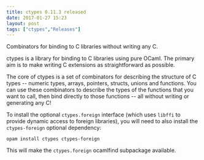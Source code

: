 ```yaml
---
title: ctypes 0.11.3 released
date: 2017-01-27 15:23
layout: post
tags: ["ctypes","Releases"]
---
```


Combinators for binding to C libraries without writing any C.


ctypes is a library for binding to C libraries using pure OCaml. The primary
aim is to make writing C extensions as straightforward as possible.

The core of ctypes is a set of combinators for describing the structure of C
types -- numeric types, arrays, pointers, structs, unions and functions. You
can use these combinators to describe the types of the functions that you want
to call, then bind directly to those functions -- all without writing or
generating any C!

To install the optional `ctypes.foreign` interface (which uses `libffi` to
provide dynamic access to foreign libraries), you will need to also install
the `ctypes-foreign` optional dependency:

    opam install ctypes ctypes-foreign

This will make the `ctypes.foreign` ocamlfind subpackage available.
